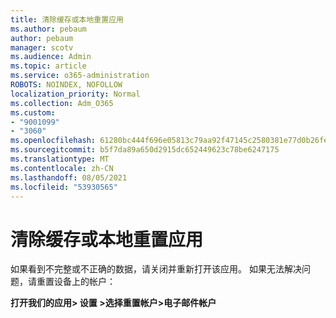 ```yaml
---
title: 清除缓存或本地重置应用
ms.author: pebaum
author: pebaum
manager: scotv
ms.audience: Admin
ms.topic: article
ms.service: o365-administration
ROBOTS: NOINDEX, NOFOLLOW
localization_priority: Normal
ms.collection: Adm_O365
ms.custom:
- "9001099"
- "3060"
ms.openlocfilehash: 61280bc444f696e05813c79aa92f47145c2580381e77d0b26fe6fdca527647a6
ms.sourcegitcommit: b5f7da89a650d2915dc652449623c78be6247175
ms.translationtype: MT
ms.contentlocale: zh-CN
ms.lasthandoff: 08/05/2021
ms.locfileid: "53930565"
---
```

# <a name="clear-the-cache-or-locally-reset-the-app"></a>清除缓存或本地重置应用

如果看到不完整或不正确的数据，请关闭并重新打开该应用。  如果无法解决问题，请重置设备上的帐户： 

**打开我们的应用> 设置 >选择重置帐户>电子邮件帐户**